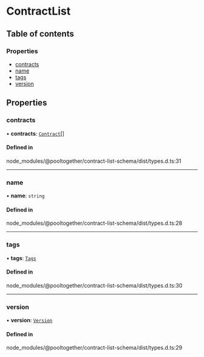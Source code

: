 #   ContractList

## Table of contents

### Properties

- [contracts](ContractList#contracts)
- [name](ContractList#name)
- [tags](ContractList#tags)
- [version](ContractList#version)

## Properties

### contracts

• **contracts**: [`Contract`](Contract )[]

#### Defined in

node_modules/@pooltogether/contract-list-schema/dist/types.d.ts:31

___

### name

• **name**: `string`

#### Defined in

node_modules/@pooltogether/contract-list-schema/dist/types.d.ts:28

___

### tags

• **tags**: [`Tags`](Tags )

#### Defined in

node_modules/@pooltogether/contract-list-schema/dist/types.d.ts:30

___

### version

• **version**: [`Version`](Version )

#### Defined in

node_modules/@pooltogether/contract-list-schema/dist/types.d.ts:29
